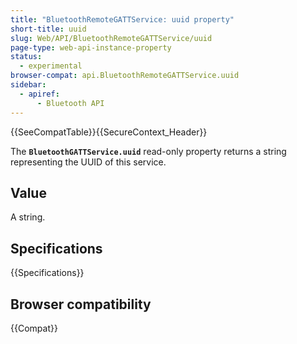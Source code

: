 ```yaml
---
title: "BluetoothRemoteGATTService: uuid property"
short-title: uuid
slug: Web/API/BluetoothRemoteGATTService/uuid
page-type: web-api-instance-property
status:
  - experimental
browser-compat: api.BluetoothRemoteGATTService.uuid
sidebar:
  - apiref:
      - Bluetooth API
---
```


{{SeeCompatTable}}{{SecureContext_Header}}

The **`BluetoothGATTService.uuid`** read-only property
returns a string representing the UUID of this service.

## Value

A string.

## Specifications

{{Specifications}}

## Browser compatibility

{{Compat}}
